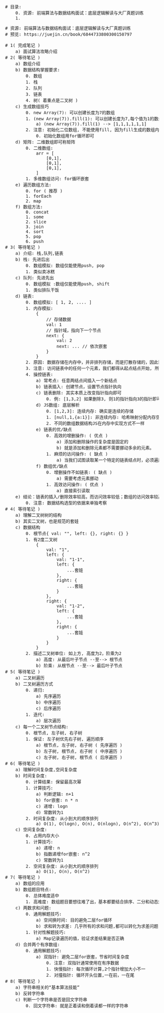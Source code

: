 <pre>
# 目录:
    0. 资源: 前端算法与数据结构面试：底层逻辑解读与大厂真题训练
    1. 
</pre>

<pre>
# 资源: 前端算法与数据结构面试：底层逻辑解读与大厂真题训练
# 预览: https://juejin.cn/book/6844733800300150797

# 1( 完成笔记 )
    a) 面试算法攻略介绍
# 2( 等待笔记 )
    a) 数组介绍
    b) 数据结构掌握要求:
        0. 数组
        1. 栈
        2. 队列
        3. 链表
        4. 树( 着重点是二叉树 )
    c) 生成数组技巧
        0. new Array(7): 可以创建长度为7的数组
        1. (new Array(7)).fill(1): 可以创建长度为7,每个值为1的数组
            a) (new Array(7)).fill(1) --> [1,1,1,1,1,1]
        2. 注意: 初始化二位数组, 不能使用fill, 因为fill生成的数组内容，指向同一个内存地址
            0. 初始化数组用for循环即可
    d) 矩阵: 二维数组即可称矩阵
        0. 二维数组: 
            arr = [
                [0,1],
                [0,1],
                [0,1],
            ]
        1. 多维数组访问: for循环嵌套
    e) 遍历数组方法:
        0. for ( 推荐 )
        1. forEach
        2. map
    f) 数组方法:
        0. concat
        1. some
        2. slice
        3. join
        4. sort
        5. pop
        6. push
# 3( 等待笔记 )
    a) 介绍: 栈,队列,链表 
    b) 栈: 先进后出
        0. 数组模拟: 数组仅能使用push, pop
        1. 类似卖冰糕
    c) 队列: 先进先出
        0. 数组模拟 :数组仅能使用push, shift
        1. 类似排队干饭
    d) 链表: 
        0. 数组模拟: [ 1, 2, .... ]
        1. 内存模拟:
            {
                // 存储数据
                val: 1
                // 指针域，指向下一个节点
                next: {
                    val: 2
                    next: ... // 依次嵌套
                }
            }
        2. 原因: 数据存储在内存中，并非排列存储，而是打散存储的，因此需要指针指定下个数据位置
        3. 注意: 访问链表中的任何一个元素，我们都得从起点结点开始, 所以要定一个"空节点head"
        4. 操控链表:
            a) 常考点: 任意两结点间插入一个新结点
            b) 链表插入: 创建节点，设置节点指针执向
            c) 链表删除: 其实本质上改变指针指向即可
                0. 例: [1,3,2] 如果删除3, 则1的指针指向3的指针即可, 则变为[1,2]
            d) JS数组: 底层解析
                0. [1,2,3]: 连续内存: 确实是连续的存储
                1. [null,1,{a:1}]: 非连续内存: 哈希映射分配内存空间，是由对象链表来实现的
                2. 不同的数组数据结构JS在内存中实现方式不一样
            e) 链表的优/缺点
                0. 高效的增删操作: ( 优点 ) 
                    a) 添加和删除操作的复杂度是固定的
                    b) 就是添加和删除元素都不需要挪动多余的元素。
                1. 麻烦的访问操作: ( 缺点 )
                    a) 当我们试图读取某一个特定的链表结点时，必须遍历整个链表来查找它
            f) 数组优/缺点
                0. 增删操作不如链表: ( 缺点 )
                    a) 需要考虑元素挪动
                1. 高效访问操作: ( 优点 )
                    a) 直接索引读取
    e) 结论：链表的插入/删除效率较高，而访问效率较低；数组的访问效率较高，而插入效率较低。
        0. 注意: 数据结构选型的依据来单独考察
# 4( 等待笔记 )
    a) 理解二叉树树的结构
    b) 其实二叉树，也是规范的套娃
    c) 数据结构
        0. 根节点{ val: "", left: {}, right: {} }
        1. 有2度二叉树
            {
                val: "1",
                left: {
                    val: "1-1",
                    left: {
                        ...套娃
                    },
                    right: {
                        ...套娃
                    }
                },
                right: {
                    val: "1-2",
                    left: {
                        ...套娃
                    },
                    right: {
                        ...套娃
                    }   
                }
            }
        2. 描述二叉树单位: 如上方, 高度为2，阶乘为2
            a) 高度: 从最后叶子节点 --至--> 根节点
            b) 阶乘: 从根节点 --至--> 最后叶子节点
# 5( 等待笔记 )
    a) 二叉树遍历
    b) 二叉树遍历方式
        0. 递归:
            a) 先序遍历
            b) 中序遍历
            c) 后序遍历
        1. 迭代:
            a) 层次遍历
    c) 每一个二叉树节点结构: 
        0. 根节点, 左子树, 右子树
        1. 保证: 左子树优先右子树, 遍历顺序
            a) 根节点, 左子树, 右子树 ( 先序遍历 )
            b) 左子树, 根节点, 右子树 ( 中序遍历 )
            c) 左子树, 右子树, 根节点 ( 后序遍历 )
# 6( 等待笔记 )
    a) 理解时间复杂度,空间复杂度
    b) 时间复杂度:
        0. 计算结果: 保留最高次幂
        1. 计算技巧:
            a) 判断逻辑: n+1
            b) for嵌套: n * n
            c) 递增: logn
            d) 常数转为1
        2. 时间复杂度: 从小到大的顺序排列
            a) O(1), O(logn), O(n), O(nlogn), O(n^2), O(n^3), O(2^n)
    c) 空间复杂度:
        0. 占用内存大小
        1. 计算技巧:
            a) 递增: n
            b) 指数递增for嵌套: n^2
            c) 常数转为1
        2. 空间复杂度: 从小到大的顺序排列
            a) O(1), O(n), O(n^2)
# 7( 等待笔记 )
    a) 数组的应用
    b) 数组题目特点:
        0. 总体难度适中
        1. 高难度: 数组题目要想往难了出，基本都要结合排序、二分和动态规划这些相对复杂的算法思想才行
    c) 两数求和问题:
        0. 通用解题技巧:
            a) 空间换时间: 目的避免二层for循环
            b) 求和转为求差: 几乎所有的求和问题,都可以转化为求差问题,降低难度
        1. 针对性解题技巧:
            a) Map记录遍历的值，验证求差结果是否正确
    d) 合并两个有序数组:
        0. 通用解题技巧:
            a) 双指针: 避免二层for嵌套，节省时间复杂度
                0. 注意: 双指针通常使用在有序数据
                1. 快慢指针: 每次循环计算,2个指针增加大小不一
                2. 对撞指针: 循环开头位置,一在前，一在尾
# 8( 等待笔记 )
    a) 字符串相关的“基本算法技能” 
    b) 反转字符串
    c) 判断一个字符串是否是回文字符串
        0. 回文字符串: 就是正着读和倒着读都一样的字符串



</pre>